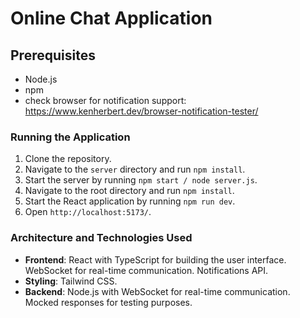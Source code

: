 # Online Chat Application

## Prerequisites
- Node.js
- npm
- check browser for notification support: https://www.kenherbert.dev/browser-notification-tester/

### Running the Application

1. Clone the repository.
2. Navigate to the `server` directory and run `npm install`.
3. Start the server by running `npm start / node server.js`.
4. Navigate to the root directory and run `npm install`.
5. Start the React application by running `npm run dev`.
6. Open `http://localhost:5173/`.

### Architecture and Technologies Used

- **Frontend**: React with TypeScript for building the user interface. WebSocket for real-time communication. Notifications API.
- **Styling**: Tailwind CSS.
- **Backend**: Node.js with WebSocket for real-time communication. Mocked responses for testing purposes.


